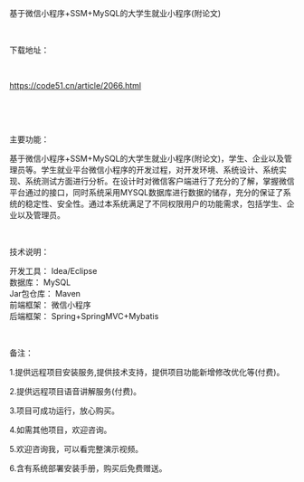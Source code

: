 <p>基于微信小程序+SSM+MySQL的大学生就业小程序(附论文)</p>

<p>&nbsp;</p>

<p>下载地址：</p>

<p>&nbsp;</p>

<p><a href="http://code51.cn/article/2066.html">https://code51.cn/article/2066.html</a></p>

<p>&nbsp;</p>

<p>&nbsp;</p>

<p>主要功能：</p>

<p><p>基于微信小程序+SSM+MySQL的大学生就业小程序(附论文)，学生、企业以及管理员等。学生就业平台微信小程序的开发过程，对开发环境、系统设计、系统实现、系统测试方面进行分析。在设计时对微信客户端进行了充分的了解，掌握微信平台通过的接口，同时系统采用MYSQL数据库进行数据的储存，充分的保证了系统的稳定性、安全性。通过本系统满足了不同权限用户的功能需求，包括学生、企业以及管理员。</p>
</p>

<p>&nbsp;</p>

<p>技术说明：</p>

<p><p>开发工具： Idea/Eclipse<br />
数据库： MySQL<br />
Jar包仓库： Maven<br />
前端框架： 微信小程序<br />
后端框架： Spring+SpringMVC+Mybatis</p>
</p>

<p>&nbsp;</p>

<p>备注：</p>

<p>1.提供远程项目安装服务,提供技术支持，提供项目功能新增修改优化等(付费)。</p>

<p>2.提供远程项目语音讲解服务(付费)。</p>

<p>3.项目可成功运行，放心购买。</p>

<p>4.如需其他项目，欢迎咨询。</p>

<p>5.欢迎咨询我，可以看完整演示视频。</p>

<p>6.含有系统部署安装手册，购买后免费赠送。</p>
